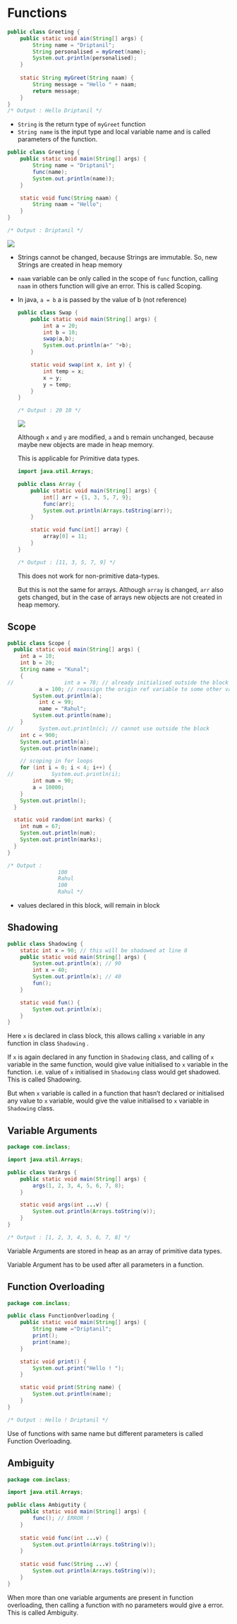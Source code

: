 # Functions

```java
public class Greeting { 
    public static void ain(String[] args) { 
        String name = "Driptanil"; 
        String personalised = myGreet(name); 
        System.out.println(personalised); 
    } 
 
    static String myGreet(String naam) { 
        String message = "Hello " + naam; 
        return message; 
    } 
}
/* Output : Hello Driptanil */
```

-   `String` is the return type of `myGreet` function
-   `String name` is the input type and local variable name and is called parameters of the function.

```java
public class Greeting {
    public static void main(String[] args) {
		String name = "Driptanil";
		func(name);
		System.out.println(name));
    }

    static void func(String naam) {
        String naam = "Hello";
    }
}

/* Output : Driptanil */
```

![](./image1.png)

-   Strings cannot be changed, because Strings are immutable. So, new Strings are created in heap memory
    
-   `naam` variable can be only called in the scope of `func` function, calling `naam` in others function will give an error. This is called Scoping.
    
-   In java, `a = b` a is passed by the value of b (not reference)
    
    ```java
    public class Swap {
        public static void main(String[] args) {
            int a = 20;
            int b = 10;
            swap(a,b);
            System.out.println(a+" "+b);
        }
    
        static void swap(int x, int y) {
            int temp = x;
            x = y;
            y = temp;
        }
    }
    
    /* Output : 20 10 */
    ```
    
	![](./image2.png)
	
    Although `x` and `y` are modified, `a` and `b` remain unchanged, because maybe new objects are made in heap memory.
    
    This is applicable for Primitive data types.
    
    ```java
    import java.util.Arrays;
    
    public class Array {
        public static void main(String[] args) {
            int[] arr = {1, 3, 5, 7, 9};
            func(arr);
            System.out.println(Arrays.toString(arr));
        }
    
        static void func(int[] array) {
            array[0] = 11;
        }
    }
    
    /* Output : [11, 3, 5, 7, 9] */
    ```
    
    This does not work for non-primitive data-types.
    
    But this is not the same for arrays. Although `array` is changed, `arr` also gets changed, but in the case of arrays new objects are not created in heap memory.
    
## Scope    
```java
public class Scope {
  public static void main(String[] args) {
	int a = 10;
	int b = 20;
	String name = "Kunal";
	{
//                int a = 78; // already initialised outside the block in the same method, hence you cannot initialise again
		  a = 100; // reassign the origin ref variable to some other value
	    System.out.println(a);
		  int c = 99;
		  name = "Rahul";
	    System.out.println(name);
	}
//        System.out.println(c); // cannot use outside the block
	int c = 900;
	System.out.println(a);
	System.out.println(name);

	// scoping in for loops
	for (int i = 0; i < 4; i++) {
//            System.out.println(i);
	    int num = 90;
	    a = 10000;
	}
	System.out.println();
  }

  static void random(int marks) {
	int num = 67;
	System.out.println(num);
	System.out.println(marks);
  }
}

/* Output : 
				100 
				Rahul
				100 
				Rahul */
```

-   values declared in this block, will remain in block

## Shadowing

```java
public class Shadowing {
    static int x = 90; // this will be shadowed at line 8
    public static void main(String[] args) {
        System.out.println(x); // 90
        int x = 40;
        System.out.println(x); // 40
        fun();
    }

    static void fun() {
        System.out.println(x);
    }
}
```

Here `x` is declared in class block, this allows calling `x` variable in any function in class `Shadowing` .

If `x` is again declared in any function in `Shadowing` class, and calling of `x` variable in the same function, would give value initialised to `x` variable in the function. i.e. value of `x` initialised in `Shadowing` class would get shadowed. This is called Shadowing.

But when `x` variable is called in a function that hasn’t declared or initialised any value to `x` variable, would give the value initialised to `x` variable in `Shadowing` class.

## Variable Arguments

```java
package com.inclass;

import java.util.Arrays;

public class VarArgs {
    public static void main(String[] args) {
        args(1, 2, 3, 4, 5, 6, 7, 8);   
    }

    static void args(int ...v) {
        System.out.println(Arrays.toString(v));
    }
}

/* Output : [1, 2, 3, 4, 5, 6, 7, 8] */
```

Variable Arguments are stored in heap as an array of primitive data types.

Variable Argument has to be used after all parameters in a function.

## Function Overloading

```java
package com.inclass;

public class FunctionOverloading {
    public static void main(String[] args) {
        String name ="Driptanil";
        print();
        print(name);
    }

    static void print() {
        System.out.print("Hello ! ");
    }

    static void print(String name) {
        System.out.println(name);
    }
}

/* Output : Hello ! Driptanil */
```

Use of functions with same name but different parameters is called Function Overloading.

## Ambiguity

```java
package com.inclass;

import java.util.Arrays;

public class Ambigutity {
    public static void main(String[] args) {
        func(); // ERROR !
    }
    
    static void func(int ...v) {
        System.out.println(Arrays.toString(v));
    }
    
    static void func(String ...v) {
        System.out.println(Arrays.toString(v));
    }
}
```

When more than one variable arguments are present in function overloading, then calling a function with no parameters would give a error. This is called Ambiguity.